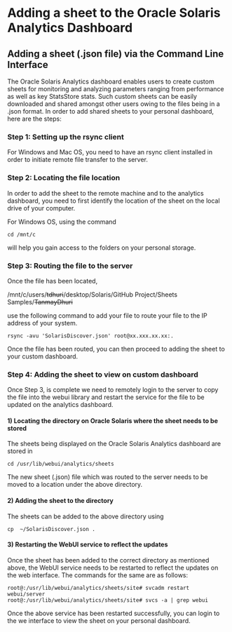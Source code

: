 # Adding a sheet to the Oracle Solaris Analytics Dashboard 

## Adding a sheet (.json file) via the Command Line Interface

The Oracle Solaris Analytics dashboard enables users to create custom sheets for monitoring and analyzing parameters ranging from performance as well as key StatsStore stats. Such custom sheets can be easily downloaded and shared amongst other users owing to the files being in a .json format. In order to add shared sheets to your personal dashboard, here are the steps:

### Step 1: Setting up the rsync client

For Windows and Mac OS, you need to have an rsync client installed in order to initiate remote file transfer to the server.

### Step 2: Locating the file location

In order to add the sheet to the remote machine and to the analytics dashboard, you need to first identify the location of the sheet on the local drive of your computer.

For Windows OS, using the command 

```
cd /mnt/c
```

will help you gain access to the folders on your personal storage.



### Step 3: Routing the file to the server

Once the file has been located,

/mnt/c/users/~~tdhuri~~/desktop/Solaris/GitHub Project/Sheets Samples/~~TanmayDhuri~~

use the following command to add your file to route your file to the IP address of your system.

```
rsync -avu 'SolarisDiscover.json' root@xx.xxx.xx.xx:.
```

Once the file has been routed, you can then proceed to adding the sheet to your custom dashboard.



### Step 4: Adding the sheet to view on custom dashboard

Once Step 3, is complete we need to remotely login to the server to copy the file into the webui library and restart the service for the file to be updated on the analytics dashboard.

#### 1) Locating the directory on Oracle Solaris where the sheet needs to be stored

The sheets being displayed on the Oracle Solaris Analytics dashboard are stored in 

```
cd /usr/lib/webui/analytics/sheets 
```

The new sheet (.json) file which was routed to the server needs to be moved to a location under the above directory.

#### 2) Adding the sheet to the directory

The sheets can be added to the above directory using

```
cp  ~/SolarisDiscover.json .
```

#### 3) Restarting the WebUI service to reflect the updates

Once the sheet has been added to the correct directory as mentioned above, the WebUI service needs to be restarted to reflect the updates on the web interface. The commands for the same are as follows:

```
root@:/usr/lib/webui/analytics/sheets/site# svcadm restart webui/server
root@:/usr/lib/webui/analytics/sheets/site# svcs -a | grep webui

```

Once the above service has been restarted successfully, you can login to the we interface to view the sheet on your personal dashboard.
